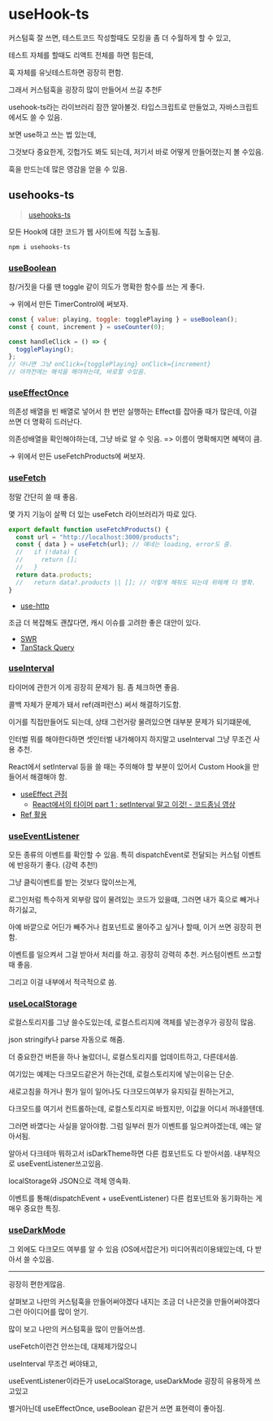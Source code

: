 # useHook-ts

커스텀훅 잘 쓰면, 테스트코드 작성할때도 모킹을 좀 더 수월하게 할 수 있고,

테스트 자체를 할때도 리액트 전체를 하면 힘든데,

훅 자체를 유닛테스트하면 굉장히 편함.

그래서 커스텀훅을 굉장히 많이 만들어서 쓰길 추천F

usehook-ts라는 라이브러리 잠깐 알아볼것.
타입스크립트로 만들었고, 자바스크립트에서도 쓸 수 있음.

보면 use하고 쓰는 법 있는데,

그것보다 중요한게, 깃헙가도 봐도 되는데, 저기서 바로 어떻게 만들어졌는지 볼 수있음.

훅을 만드는데 많은 영감을 얻을 수 있음.

## usehooks-ts

> [usehooks-ts](https://usehooks-ts.com/)

모든 Hook에 대한 코드가 웹 사이트에 직접 노출됨.

```bash
npm i usehooks-ts
```

### [useBoolean](https://usehooks-ts.com/react-hook/use-boolean)

참/거짓을 다룰 땐 toggle 같이 의도가 명확한 함수를 쓰는 게 좋다.

→ 위에서 만든 TimerControl에 써보자.

```js
const { value: playing, toggle: togglePlaying } = useBoolean();
const { count, increment } = useCounter(0);

const handleClick = () => {
  togglePlaying();
};
// 아니면 그냥 onClick={togglePlaying} onClick={increment}
// 아까전에는 해석을 해야하는데, 바로할 수있음.
```

### [useEffectOnce](https://usehooks-ts.com/react-hook/use-effect-once)

의존성 배열을 빈 배열로 넣어서 한 번만 실행하는 Effect를 잡아줄 때가 많은데, 이걸 쓰면 더 명확히 드러난다.

의존성배열을 확인해야하는데, 그냥 바로 알 수 잇음. => 이름이 명확해지면 혜택이 큼.

→ 위에서 만든 useFetchProducts에 써보자.

### [useFetch](https://usehooks-ts.com/react-hook/use-fetch)

정말 간단히 쓸 때 좋음.

몇 가지 기능이 살짝 더 있는 useFetch 라이브러리가 따로 있다.

```js
export default function useFetchProducts() {
  const url = "http://localhost:3000/products";
  const { data } = useFetch(url); // 얘네는 loading, error도 줌.
  //   if (!data) {
  //     return [];
  //   }
  return data.products;
  //   return data?.products || []; // 이렇게 해줘도 되는데 위에께 더 명확.
}
```

- [use-http](https://use-http.com/)

조금 더 복잡해도 괜찮다면, 캐시 이슈를 고려한 좋은 대안이 있다.

- [SWR](https://swr.vercel.app/ko)
- [TanStack Query](https://tanstack.com/query)

### [useInterval](https://usehooks-ts.com/react-hook/use-interval)

타이머에 관한거 이게 굉장히 문제가 됨. 좀 체크하면 좋음.

콜백 자체가 문제가 돼서 ref(래퍼런스) 써서 해결하기도함.

이거를 직접만들어도 되는데, 상태 그런거랑 물려있으면 대부분 문제가 되기떄문에,

인터벌 뭐를 해야한다하면 셋인터벌 내가해야지 하지말고 useInterval 그냥 무조건 사용 추천.

React에서 setInterval 등을 쓸 때는 주의해야 할 부분이 있어서 Custom Hook을 만들어서 해결해야 함.

- [useEffect 관점](https://overreacted.io/ko/a-complete-guide-to-useeffect/)
  - [React에서의 타이머 part 1 : setInterval 말고 이것! - 코드종님 영상](https://youtu.be/2tUdyY5uBSw)
- [Ref 활용](https://overreacted.io/making-setinterval-declarative-with-react-hooks/)

### [useEventListener](https://usehooks-ts.com/react-hook/use-event-listener)

모든 종류의 이벤트를 확인할 수 있음. 특히 dispatchEvent로 전달되는 커스텀 이벤트에 반응하기 좋다. (강력 추천!)

그냥 클릭이벤트를 받는 것보다 많이쓰는게,

로그인처럼 특수하게 외부랑 많이 물려있는 코드가 있을떄, 그러면 내가 훅으로 빼거나 하기싫고,

아예 바깥으로 어딘가 빼주거나 컴포넌트로 몰아주고 싶거나 할때, 이거 쓰면 굉장히 편함.

이벤트를 일으켜서 그걸 받아서 처리를 하고. 굉장히 강력히 추천. 커스텀이벤트 쓰고할때 좋음.

그리고 이걸 내부에서 적극적으로 씀.

### [useLocalStorage](https://usehooks-ts.com/react-hook/use-local-storage)

로컬스토리지를 그냥 쓸수도있는데, 로컬스트리지에 객체를 넣는경우가 굉장히 많음.

json stringify나 parse 자동으로 해줌.

더 중요한건 버튼을 하나 눌렀더니, 로컬스토리지를 업데이트하고, 다른데서씀.

여기있는 예제는 다크모드같은거 하는건데, 로컬스토리지에 넣는이유는 단순.

새로고침을 하거나 뭔가 일이 일어나도 다크모드여부가 유지되길 원하는거고,

다크모드를 여기서 컨트롤하는데, 로컬스토리지로 바꿨지만, 이값을 어디서 꺼내쓸텐데.

그러면 바꼈다는 사실을 알아야함. 그럼 일부러 뭔가 이벤트를 일으켜야겠는데, 얘는 알아서됨.

알아서 다크테마 뭐하고서 isDarkTheme하면 다른 컴포넌트도 다 받아서씀. 내부적으로 useEventListener쓰고있음.

localStorage와 JSON으로 객체 영속화.

이벤트를 통해(dispatchEvent + useEventListener) 다른 컴포넌트와 동기화하는 게 매우 중요한 특징.

### [useDarkMode](https://usehooks-ts.com/react-hook/use-dark-mode)

그 외에도 다크모드 여부를 알 수 있음 (OS에서잡은거) 미디어쿼리이용돼있는데, 다 받아서 쓸 수있음.

---

굉장히 편한게많음.

살펴보고 나만의 커스텀훅을 만들어써야겠다 내지는 조금 더 나은것을 만들어써야겠다 그런 아이디어를 많이 얻기.

많이 보고 나만의 커스텀훅을 많이 만들어쓰셈.

useFetch이런건 안쓰는데, 대체제가많으니

useInterval 무조건 써야돼고,

useEventListener이라든가 useLocalStorage, useDarkMode 굉장히 유용하게 쓰고있고

별거아닌데 useEffectOnce, useBoolean 같은거 쓰면 표현력이 좋아짐.
